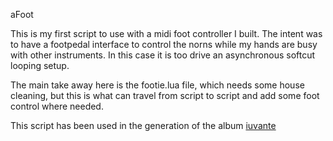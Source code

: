 aFoot

This is my first script to use with a midi foot controller I built. 
The intent was to have a footpedal interface to control the norns
while my hands are busy with other instruments. In this case it is too drive 
an asynchronous softcut looping setup. 

The main take away here is the footie.lua file, which needs some house cleaning, but this is what can travel from script to script and add some foot control where needed.

This script has been used in the generation of the album <a href="https://ululo.bandcamp.com/album/iuvante" target="_blank">iuvante</a>
